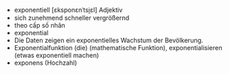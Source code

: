 
- exponentiell	[ɛksponɛnˈtsi̯ɛl]	Adjektiv	
- sich zunehmend schneller vergrößernd	
- theo cấp số nhân	
- exponential	
- Die Daten zeigen ein exponentielles Wachstum der Bevölkerung.	
- Exponentialfunktion (die) (mathematische Funktion), exponentialisieren (etwas exponentiell machen)	
- exponens (Hochzahl)